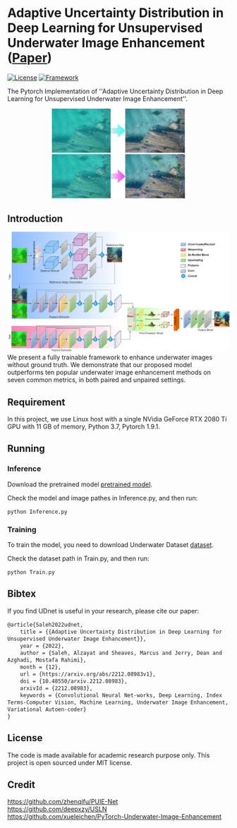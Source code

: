
# Adaptive Uncertainty Distribution in Deep Learning for Unsupervised Underwater Image Enhancement  ([Paper](https://arxiv.org/pdf/2212.08983.pdf))

[![License](https://img.shields.io/badge/License-MIT-blue.svg)](https://opensource.org/licenses/MIT)
[![Framework](https://img.shields.io/badge/PyTorch-%23EE4C2C.svg?&logo=PyTorch&logoColor=white)](https://pytorch.org/)


The Pytorch Implementation of ''Adaptive Uncertainty Distribution in Deep Learning for Unsupervised Underwater Image Enhancement''. 

<div align=center><img src="model_utils/fig_1.png" height = "60%" width = "60%"/></div>

## Introduction
<div align=center><img src="model_utils/fig_8.png"></div>
We present a fully trainable framework to enhance underwater images without ground truth. 
We demonstrate that our proposed model outperforms ten popular underwater image enhancement methods on seven common  metrics, 
in both paired and unpaired settings.


## Requirement
In this project, we use Linux host with a single NVidia GeForce RTX 2080 Ti GPU with 11 GB of memory, Python 3.7, Pytorch 1.9.1.

## Running

### Inference

Download the pretrained model [pretrained model](https://cloudstor.aarnet.edu.au/plus/s/sO7yrv6LeEwna7K).

Check  the model and image pathes in Inference.py, and then run:

```
python Inference.py  
```

### Training

To train the model, you need to download Underwater Dataset [dataset](https://github.com/xahidbuffon/Awesome_Underwater_Datasets).

Check  the dataset path in Train.py, and then run:
```
python Train.py   
```

## Bibtex

If you find UDnet is useful in your research, please cite our paper:


```
@article{Saleh2022udnet,
    title = {{Adaptive Uncertainty Distribution in Deep Learning for Unsupervised Underwater Image Enhancement}},
    year = {2022},
    author = {Saleh, Alzayat and Sheaves, Marcus and Jerry, Dean and Azghadi, Mostafa Rahimi},
    month = {12},
    url = {https://arxiv.org/abs/2212.08983v1},
    doi = {10.48550/arxiv.2212.08983},
    arxivId = {2212.08983},
    keywords = {Convolutional Neural Net-works, Deep Learning, Index Terms-Computer Vision, Machine Learning, Underwater Image Enhancement, Variational Autoen-coder}
}
```

## License
The code is made available for academic research purpose only. This project is open sourced under MIT license.

## Credit
https://github.com/zhenqifu/PUIE-Net \
https://github.com/deepxzy/USLN \
https://github.com/xueleichen/PyTorch-Underwater-Image-Enhancement

